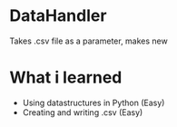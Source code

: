 # DataHandler
Takes .csv file as a parameter, makes new 
# What i learned
- Using datastructures in Python (Easy)
- Creating and writing .csv (Easy)
